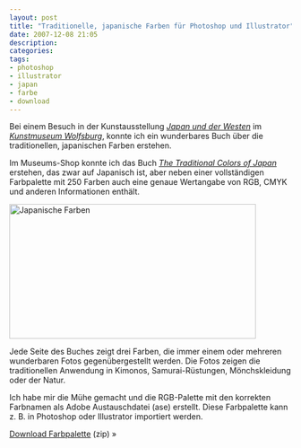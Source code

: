 ```yaml
---
layout: post
title: "Traditionelle, japanische Farben für Photoshop und Illustrator"
date: 2007-12-08 21:05
description: 
categories:
tags: 
- photoshop
- illustrator
- japan
- farbe
- download
---
```


Bei einem Besuch in der Kunstausstellung <cite>[Japan und der Westen](http://www.kunstmuseum-wolfsburg.de/2007/japanandthewest/ "Kunstmuseum-Wolfsburg")</cite> im <cite>[Kunstmuseum Wolfsburg](http://www.kunstmuseum-wolfsburg.de/ "Kunstmuseum-Wolfsburg")</cite>, konnte ich ein wunderbares Buch über die traditionellen, japanischen Farben erstehen.

<!-- more -->

Im Museums-Shop konnte ich das Buch <cite>[The Traditional Colors of Japan](http://www.amazon.de/gp/product/4894445786/ref=as_li_ss_tl?ie=UTF8&camp=1638&creative=19454&creativeASIN=4894445786&linkCode=as2&tag=kogakurede-21)</cite> erstehen, das zwar auf Japanisch ist, aber neben einer vollständigen Farbpalette mit 250 Farben auch eine genaue Wertangabe von RGB, CMYK und anderen Informationen enthält.

<img src="/img/japanische-farben.png" width="440" height="240" alt="Japanische Farben" title="Japanische Farben" />

Jede Seite des Buches zeigt drei Farben, die immer einem oder mehreren wunderbaren Fotos gegenübergestellt werden. Die Fotos zeigen die traditionellen Anwendung in Kimonos, Samurai-Rüstungen, Mönchskleidung oder der Natur.

Ich habe mir die Mühe gemacht und die RGB-Palette mit den korrekten Farbnamen als Adobe Austauschdatei (ase) erstellt. Diese Farbpalette kann z. B. in Photoshop oder Illustrator importiert werden.

<div class="download">
    <p><a href="/files/traditional-colors-of-japan-rgb.zip">Download Farbpalette</a> (zip) »</p>
</div>
